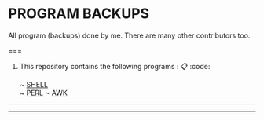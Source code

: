 # PROGRAM BACKUPS

All program (backups) done by me. There are many other contributors too. 

===
1. This repository contains the following programs :  :clipboard: :code:

    ~ [SHELL](https://github.com/Jimut123/prog_backups/tree/master/3rd_sem_sxc/SEM%3D%3D3)  
    ~ [PERL](https://github.com/Jimut123/prog_backups/tree/master/3rd_sem_sxc/SEM%3D%3D3)
    ~ [AWK](https://github.com/Jimut123/prog_backups/tree/master/3rd_sem_sxc/SEM%3D%3D3)
 
****

****


